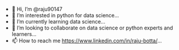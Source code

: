 - 👋 Hi, I’m @raju90147
- 👀 I’m interested in python for data science...
- 🌱 I’m currently learning data science...
- 💞️ I’m looking to collaborate on data science or python experts and learners...
- 📫 How to reach me https://www.linkedin.com/in/raju-botta/...

<!---
raju90147/raju90147 is a ✨ special ✨ repository because its `README.md` (this file) appears on your GitHub profile.
You can click the Preview link to take a look at your changes.
--->
